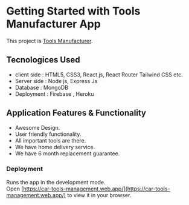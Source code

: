 # Getting Started with Tools Manufacturer App

This project is [ Tools Manufacturer](https://car-tools-management.web.app/).

## Tecnologices Used

- client side : HTML5, CSS3, React.js, React Router Tailwind CSS etc.
- Server side : Node js, Express Js
- Database : MongoDB
- Deployment : Firebase , Heroku

## Application Features & Functionality

- Awesome Design.
- User friendly functionality.
- All important tools are there.
- We have home delivery service.
- We have 6 month replacement guarantee.

### Deployment

Runs the app in the development mode.\
Open [https://car-tools-management.web.app/](https://car-tools-management.web.app/) to view it in your browser.
